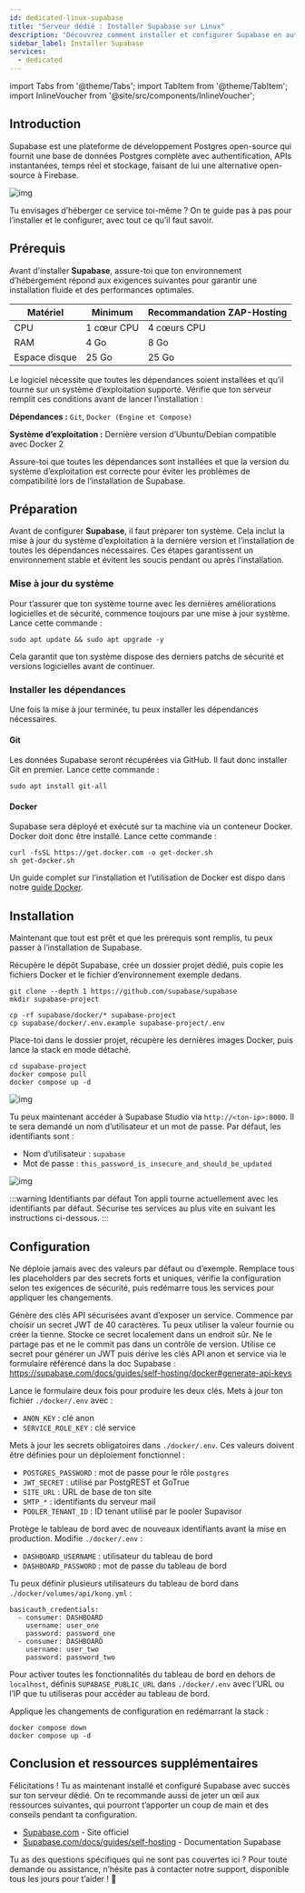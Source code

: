 ```yaml
---
id: dedicated-linux-supabase
title: "Serveur dédié : Installer Supabase sur Linux"
description: "Découvrez comment installer et configurer Supabase en auto-hébergement pour créer une puissante plateforme Postgres open-source → En savoir plus maintenant"
sidebar_label: Installer Supabase
services:
  - dedicated
---
```


import Tabs from '@theme/Tabs';
import TabItem from '@theme/TabItem';
import InlineVoucher from '@site/src/components/InlineVoucher';

## Introduction

Supabase est une plateforme de développement Postgres open-source qui fournit une base de données Postgres complète avec authentification, APIs instantanées, temps réel et stockage, faisant de lui une alternative open-source à Firebase.

![img](https://screensaver01.zap-hosting.com/index.php/s/gE9NRSMr22oZaCx/preview)

Tu envisages d’héberger ce service toi-même ? On te guide pas à pas pour l’installer et le configurer, avec tout ce qu’il faut savoir.

<InlineVoucher />

## Prérequis

Avant d’installer **Supabase**, assure-toi que ton environnement d’hébergement répond aux exigences suivantes pour garantir une installation fluide et des performances optimales.

| Matériel   | Minimum     | Recommandation ZAP-Hosting |
| ---------- | ----------- | -------------------------- |
| CPU        | 1 cœur CPU  | 4 cœurs CPU                |
| RAM        | 4 Go        | 8 Go                       |
| Espace disque | 25 Go     | 25 Go                      |

Le logiciel nécessite que toutes les dépendances soient installées et qu’il tourne sur un système d’exploitation supporté. Vérifie que ton serveur remplit ces conditions avant de lancer l’installation :

**Dépendances :** `Git`, `Docker (Engine et Compose)`

**Système d’exploitation :** Dernière version d’Ubuntu/Debian compatible avec Docker 2

Assure-toi que toutes les dépendances sont installées et que la version du système d’exploitation est correcte pour éviter les problèmes de compatibilité lors de l’installation de Supabase.

## Préparation

Avant de configurer **Supabase**, il faut préparer ton système. Cela inclut la mise à jour du système d’exploitation à la dernière version et l’installation de toutes les dépendances nécessaires. Ces étapes garantissent un environnement stable et évitent les soucis pendant ou après l’installation.

### Mise à jour du système
Pour t’assurer que ton système tourne avec les dernières améliorations logicielles et de sécurité, commence toujours par une mise à jour système. Lance cette commande :

```
sudo apt update && sudo apt upgrade -y
```
Cela garantit que ton système dispose des derniers patchs de sécurité et versions logicielles avant de continuer.

### Installer les dépendances
Une fois la mise à jour terminée, tu peux installer les dépendances nécessaires.

#### Git
Les données Supabase seront récupérées via GitHub. Il faut donc installer Git en premier. Lance cette commande : 
```
sudo apt install git-all
```

#### Docker

Supabase sera déployé et exécuté sur ta machine via un conteneur Docker. Docker doit donc être installé. Lance cette commande : 

```
curl -fsSL https://get.docker.com -o get-docker.sh
sh get-docker.sh
```

Un guide complet sur l’installation et l’utilisation de Docker est dispo dans notre [guide Docker](dedicated-linux-docker.md).

## Installation
Maintenant que tout est prêt et que les prérequis sont remplis, tu peux passer à l’installation de Supabase.

Récupère le dépôt Supabase, crée un dossier projet dédié, puis copie les fichiers Docker et le fichier d’environnement exemple dedans.

```
git clone --depth 1 https://github.com/supabase/supabase
mkdir supabase-project

cp -rf supabase/docker/* supabase-project
cp supabase/docker/.env.example supabase-project/.env
```

Place-toi dans le dossier projet, récupère les dernières images Docker, puis lance la stack en mode détaché.
```
cd supabase-project
docker compose pull
docker compose up -d
```

![img](https://screensaver01.zap-hosting.com/index.php/s/njapji2YePRgema/preview)

Tu peux maintenant accéder à Supabase Studio via `http://<ton-ip>:8000`. Il te sera demandé un nom d’utilisateur et un mot de passe. Par défaut, les identifiants sont :

- Nom d’utilisateur : `supabase`
- Mot de passe : `this_password_is_insecure_and_should_be_updated`

![img](https://screensaver01.zap-hosting.com/index.php/s/oBpk2K3S46gETHf/preview)

:::warning Identifiants par défaut
Ton appli tourne actuellement avec les identifiants par défaut. Sécurise tes services au plus vite en suivant les instructions ci-dessous.
:::

## Configuration
Ne déploie jamais avec des valeurs par défaut ou d’exemple. Remplace tous les placeholders par des secrets forts et uniques, vérifie la configuration selon tes exigences de sécurité, puis redémarre tous les services pour appliquer les changements.

Génère des clés API sécurisées avant d’exposer un service. Commence par choisir un secret JWT de 40 caractères. Tu peux utiliser la valeur fournie ou créer la tienne. Stocke ce secret localement dans un endroit sûr. Ne le partage pas et ne le commit pas dans un contrôle de version. Utilise ce secret pour générer un JWT puis dérive les clés API anon et service via le formulaire référencé dans la doc Supabase : https://supabase.com/docs/guides/self-hosting/docker#generate-api-keys

Lance le formulaire deux fois pour produire les deux clés. Mets à jour ton fichier `./docker/.env` avec :

- `ANON_KEY` : clé anon
- `SERVICE_ROLE_KEY` : clé service

Mets à jour les secrets obligatoires dans `./docker/.env`. Ces valeurs doivent être définies pour un déploiement fonctionnel :

- `POSTGRES_PASSWORD` : mot de passe pour le rôle `postgres`
- `JWT_SECRET` : utilisé par PostgREST et GoTrue
- `SITE_URL` : URL de base de ton site
- `SMTP_*` : identifiants du serveur mail
- `POOLER_TENANT_ID` : ID tenant utilisé par le pooler Supavisor

Protège le tableau de bord avec de nouveaux identifiants avant la mise en production. Modifie `./docker/.env` :

- `DASHBOARD_USERNAME` : utilisateur du tableau de bord
- `DASHBOARD_PASSWORD` : mot de passe du tableau de bord

Tu peux définir plusieurs utilisateurs du tableau de bord dans `./docker/volumes/api/kong.yml` :

```
basicauth_credentials:
  - consumer: DASHBOARD
    username: user_one
    password: password_one
  - consumer: DASHBOARD
    username: user_two
    password: password_two
```

Pour activer toutes les fonctionnalités du tableau de bord en dehors de `localhost`, définis `SUPABASE_PUBLIC_URL` dans `./docker/.env` avec l’URL ou l’IP que tu utiliseras pour accéder au tableau de bord.

Applique les changements de configuration en redémarrant la stack :

```
docker compose down
docker compose up -d
```

## Conclusion et ressources supplémentaires

Félicitations ! Tu as maintenant installé et configuré Supabase avec succès sur ton serveur dédié. On te recommande aussi de jeter un œil aux ressources suivantes, qui pourront t’apporter un coup de main et des conseils pendant ta configuration.

- [Supabase.com](https://Supabase.com/) - Site officiel
- [Supabase.com/docs/guides/self-hosting](https://supabase.com/docs/guides/self-hosting) - Documentation Supabase

Tu as des questions spécifiques qui ne sont pas couvertes ici ? Pour toute demande ou assistance, n’hésite pas à contacter notre support, disponible tous les jours pour t’aider ! 🙂

<InlineVoucher />